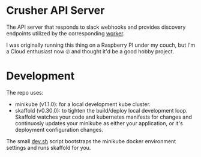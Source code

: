 # Crusher API Server

The API server that responds to slack webhooks and provides discovery endpoints
utilized by the corresponding [worker](https://github.com/jacobstr/reserver).

I was originally running this thing on a Raspberry PI under my couch, but I'm
a Cloud enthusiast now 🙄 and thought it'd be a good hobby project.

# Development

The repo uses:

* minikube (v1.1.0): for a local development kube cluster.
* skaffold (v0.30.0): to tighten the build/deploy local development loop.
  Skaffold watches your code and kubernetes manifests for changes and continuosly
  updates your minikube as either your application, or it's deployment
  configuration changes.

The small [dev.sh](./dev.sh) script bootstraps the minikube docker environment
settings and runs skaffold for you.
